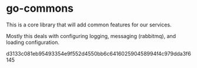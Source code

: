 # go-commons

This is a core library that will add common features for our services.

Mostly this deals with configuring logging, messaging (rabbitmq), and loading configuration. 


d3133c081eb95493354e9f552d4550bb6c641602590458994f4c979dda3f6145